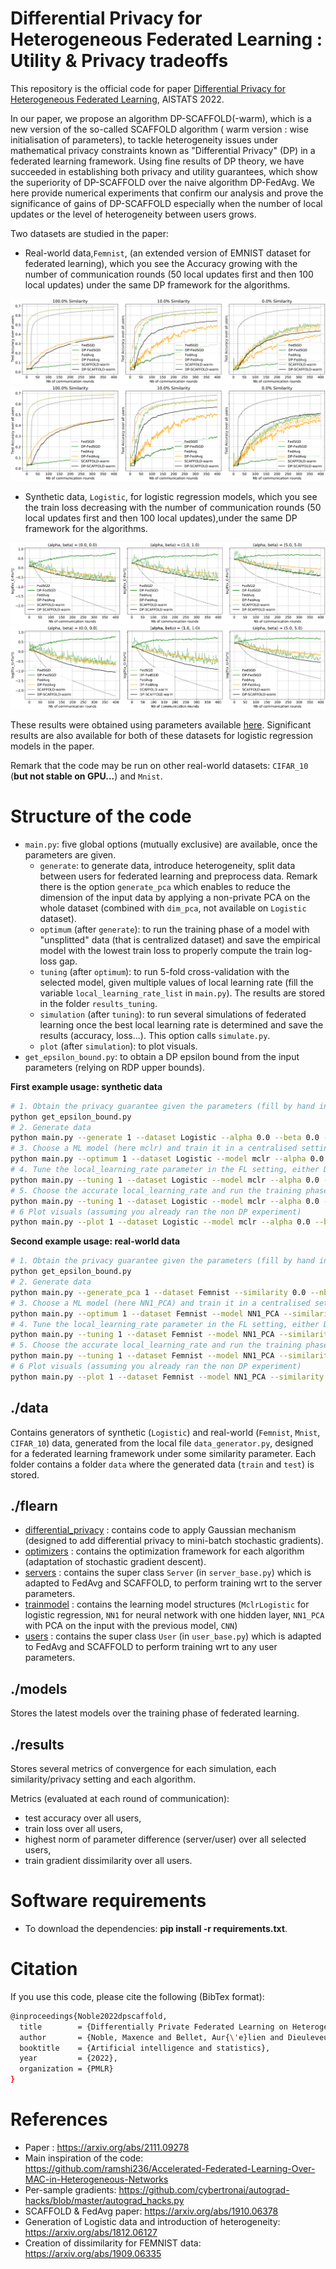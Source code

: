 # **Differential Privacy for Heterogeneous Federated Learning : Utility \& Privacy tradeoffs**

This repository is the official code for
paper [Differential Privacy for Heterogeneous Federated Learning](https://arxiv.org/abs/2111.09278), AISTATS 2022.

In our paper, we propose an algorithm DP-SCAFFOLD(-warm), which is a new version of the so-called SCAFFOLD algorithm (
warm version : wise initialisation of parameters), to tackle heterogeneity issues under mathematical privacy constraints
known as "Differential Privacy" (DP) in a federated learning framework. Using fine results of DP theory, we have
succeeded in establishing both privacy and utility guarantees, which show the superiority of DP-SCAFFOLD over the naive
algorithm DP-FedAvg. We here provide numerical experiments that confirm our analysis and prove the significance of gains
of DP-SCAFFOLD especially when the number of local updates or the level of heterogeneity between users grows.

Two datasets are studied in the paper:

- Real-world data,``Femnist``, (an extended version of EMNIST dataset for federated learning), which you see the
  Accuracy growing with the number of communication rounds (50 local updates first and then 100 local updates) under the
  same DP framework for the algorithms.

![image_femnist](pictures/femnist_accuracy_k_10-1.png)
![image_femnist](pictures/femnist_accuracy_k_20-1.png)

- Synthetic data, ``Logistic``, for logistic regression models, which you see the train loss decreasing with the number
  of communication rounds (50 local updates first and then 100 local updates),under the same DP framework for the
  algorithms.

![image_logistic](pictures/logistic_loss_k_10-1.png)
![image_logistic](pictures/logistic_loss_k_20-1.png)

These results were obtained using parameters available [here](pictures/_parameters.txt). Significant results are also
available for both of these datasets for logistic regression models in the paper.

Remark that the code may be run on other real-world datasets: `CIFAR_10` (**but not stable on GPU...**) and `Mnist`.

# Structure of the code

- `main.py`: five global options (mutually exclusive) are available, once the parameters are given.
    - `generate`: to generate data, introduce heterogeneity, split data between users for federated learning and
      preprocess data. Remark there is the option `generate_pca` which enables to reduce the dimension of the input data
      by applying a non-private PCA on the whole dataset (combined with `dim_pca`, not available on `Logistic`
      dataset).
    - `optimum` (after `generate`): to run the training phase of a model with "unsplitted" data (that is centralized
      dataset) and save the empirical model with the lowest train loss to properly compute the train log-loss gap.
    - `tuning` (after `optimum`): to run 5-fold cross-validation with the selected model, given multiple values of local
      learning rate (fill the variable `local_learning_rate_list` in `main.py`). The results are stored in the
      folder `results_tuning`.
    - `simulation` (after `tuning`): to run several simulations of federated learning once the best local learning rate
      is determined and save the results (accuracy, loss...). This option calls `simulate.py`.
    - `plot` (after `simulation`): to plot visuals.
- `get_epsilon_bound.py`: to obtain a DP epsilon bound from the input parameters (relying on RDP upper bounds).

**First example usage: synthetic data**

``` bash
# 1. Obtain the privacy guarantee given the parameters (fill by hand in get_epsilon_bound.py)
python get_epsilon_bound.py
# 2. Generate data
python main.py --generate 1 --dataset Logistic --alpha 0.0 --beta 0.0 --nb_users 100 --nb_samples 5000 --dim_input 40 --dim_output 10
# 3. Choose a ML model (here mclr) and train it in a centralised setting
python main.py --optimum 1 --dataset Logistic --model mclr --alpha 0.0 --beta 0.0 --dim_input 40 --dim_output 10
# 4. Tune the local_learning_rate parameter in the FL setting, either DP or not (first complete by hand the variable in main.y)
python main.py --tuning 1 --dataset Logistic --model mclr --alpha 0.0 --beta 0.0 --nb_users 100 --user_ratio 0.2 --nb_samples 5000 --sample_ratio 0.2 --dim_input 40 --dim_output 10 --algorithm FedAvg --times 3 --dp Gaussian --sigma_gaussian 50. --num_glob_iters 200 --local_updates 10
# 5. Choose the accurate local_learning_rate and run the training phase
python main.py --tuning 1 --dataset Logistic --model mclr --alpha 0.0 --beta 0.0 --nb_users 100 --user_ratio 0.2 --nb_samples 5000 --sample_ratio 0.2 --dim_input 40 --dim_output 10 --algorithm FedAvg --times 3 --dp Gaussian --sigma_gaussian 50. --num_glob_iters 200 --local_updates 10 --local_learning_rate 0.01
# 6 Plot visuals (assuming you already ran the non DP experiment)
python main.py --plot 1 --dataset Logistic --model mclr --alpha 0.0 --beta 0.0 --sigma_gaussian 50. --local_updates 10 --user_ratio 0.2 --sample_ratio 0.2
```

**Second example usage: real-world data**
``` bash
# 1. Obtain the privacy guarantee given the parameters (fill by hand in get_epsilon_bound.py)
python get_epsilon_bound.py
# 2. Generate data
python main.py --generate_pca 1 --dataset Femnist --similarity 0.0 --nb_users 40 --nb_samples 2500 --dim_pca 60
# 3. Choose a ML model (here NN1_PCA) and train it in a centralised setting
python main.py --optimum 1 --dataset Femnist --model NN1_PCA --similarity 0.0 --dim_pca 60
# 4. Tune the local_learning_rate parameter in the FL setting, either DP or not (first complete by hand the variable in main.y)
python main.py --tuning 1 --dataset Femnist --model NN1_PCA --similarity 0.0 --nb_users 40 --user_ratio 0.2 --nb_samples 2500 --sample_ratio 0.2 --dim_pca 60 --algorithm FedAvg --times 3 --dp Gaussian --sigma_gaussian 50. --num_glob_iters 200 --local_updates 10
# 5. Choose the accurate local_learning_rate and run the training phase
python main.py --tuning 1 --dataset Femnist --model NN1_PCA --similarity 0.0 --nb_users 40 --user_ratio 0.2 --nb_samples 2500 --sample_ratio 0.2 --dim_pca 60 --algorithm FedAvg --times 3 --dp Gaussian --sigma_gaussian 50. --num_glob_iters 200 --local_updates 10 --local_learning_rate 0.01
# 6 Plot visuals (assuming you already ran the non DP experiment)
python main.py --plot 1 --dataset Femnist --model NN1_PCA --similarity 0.0 --sigma_gaussian 50. --local_updates 10 --user_ratio 0.2 --sample_ratio 0.2
```

## ./data

Contains generators of synthetic (`Logistic`) and real-world (`Femnist`, `Mnist`, `CIFAR_10`) data, generated from the
local file `data_generator.py`, designed for a federated learning framework under some similarity parameter. Each folder
contains a folder `data` where the generated data (`train` and `test`) is stored.

## ./flearn

- [differential_privacy](flearn/differential_privacy) : contains code to apply Gaussian mechanism (designed to add
  differential privacy to mini-batch stochastic gradients).
- [optimizers](flearn/optimizers) : contains the optimization framework for each algorithm (adaptation of stochastic
  gradient descent).
- [servers](flearn/servers) : contains the super class `Server` (in `server_base.py`) which is adapted to FedAvg and
  SCAFFOLD, to perform training wrt to the server parameters.
- [trainmodel](flearn/trainmodel) : contains the learning model structures (`MclrLogistic` for logistic
  regression, `NN1` for neural network with one hidden layer, `NN1_PCA` with PCA on the input with the previous
  model, `CNN`)
- [users](flearn/users) : contains the super class `User` (in `user_base.py`) which is adapted to FedAvg and SCAFFOLD to
  perform training wrt to any user parameters.

## ./models

Stores the latest models over the training phase of federated learning.

## ./results

Stores several metrics of convergence for each simulation, each similarity/privacy setting and each algorithm.

Metrics (evaluated at each round of communication):

- test accuracy over all users,
- train loss over all users,
- highest norm of parameter difference (server/user) over all selected users,
- train gradient dissimilarity over all users.

# Software requirements

- To download the dependencies: **pip install -r requirements.txt**.

# Citation

If you use this code, please cite the following (BibTex format):

``` bash
@inproceedings{Noble2022dpscaffold,
  title        = {Differentially Private Federated Learning on Heterogeneous Data},
  author       = {Noble, Maxence and Bellet, Aur{\'e}lien and Dieuleveut Aymeric},
  booktitle    = {Artificial intelligence and statistics},
  year         = {2022},
  organization = {PMLR}
}
```

# References

- Paper : https://arxiv.org/abs/2111.09278
- Main inspiration of the
  code: https://github.com/ramshi236/Accelerated-Federated-Learning-Over-MAC-in-Heterogeneous-Networks
- Per-sample gradients: https://github.com/cybertronai/autograd-hacks/blob/master/autograd_hacks.py
- SCAFFOLD & FedAvg paper: https://arxiv.org/abs/1910.06378
- Generation of Logistic data and introduction of heterogeneity: https://arxiv.org/abs/1812.06127
- Creation of dissimilarity for FEMNIST data: https://arxiv.org/abs/1909.06335
